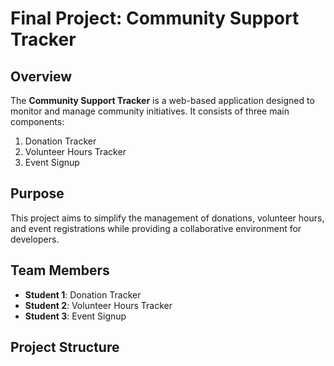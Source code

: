 # Final Project: Community Support Tracker

## Overview
The **Community Support Tracker** is a web-based application designed to monitor and manage community initiatives. It consists of three main components:
1. Donation Tracker
2. Volunteer Hours Tracker
3. Event Signup

## Purpose
This project aims to simplify the management of donations, volunteer hours, and event registrations while providing a collaborative environment for developers.

## Team Members
- **Student 1**: Donation Tracker
- **Student 2**: Volunteer Hours Tracker
- **Student 3**: Event Signup

## Project Structure
